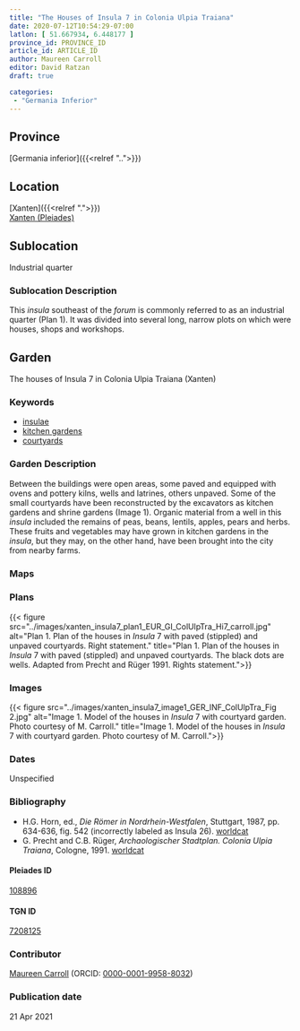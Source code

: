 ```yaml
---
title: "The Houses of Insula 7 in Colonia Ulpia Traiana"
date: 2020-07-12T10:54:29-07:00
latlon: [ 51.667934, 6.448177 ]
province_id: PROVINCE_ID
article_id: ARTICLE_ID
author: Maureen Carroll
editor: David Ratzan
draft: true

categories:
 - "Germania Inferior"
---
```


## Province
[Germania inferior]({{<relref "..">}})

## Location

[Xanten]({{<relref ".">}}) \
[Xanten (Pleiades)](https://pleiades.stoa.org/places/108896)

<!--### Location Description-->

<!-- LEAVE THIS BLANK FOR NOW -->

## Sublocation
Industrial quarter

### Sublocation Description

This *insula* southeast of the *forum* is commonly referred to as an industrial quarter (Plan 1). It was divided into several long, narrow plots on which were houses, shops and workshops.  

## Garden

The houses of Insula 7 in Colonia Ulpia Traiana (Xanten)

### Keywords

- [insulae](http://vocab.getty.edu/page/aat/300000325)
- [kitchen gardens](http://vocab.getty.edu/page/aat/300008110)
- [courtyards](http://vocab.getty.edu/page/aat/300004095)

### Garden Description
Between the buildings were open areas, some paved and equipped with ovens and pottery kilns, wells and latrines, others unpaved. Some of the small courtyards have been reconstructed by the excavators as kitchen gardens and shrine gardens (Image 1). Organic material from a well in this *insula* included the remains of peas, beans, lentils, apples, pears and herbs.  These fruits and vegetables may have grown in kitchen gardens in the *insula*, but they may, on the other hand, have been brought into the city from nearby farms.

### Maps

<!--
{{< figure src="IMG_URL" alt="ALT_TEXT" title="CAPTION" >}}
-->

### Plans
{{< figure src="../images/xanten_insula7_plan1_EUR_GI_ColUlpTra_Hi7_carroll.jpg" alt="Plan 1. Plan of the houses in *Insula* 7 with paved (stippled) and unpaved courtyards. Right statement." title="Plan 1. Plan of the houses in *Insula* 7 with paved (stippled) and unpaved courtyards. The black dots are wells. Adapted from Precht and Rüger 1991. Rights statement.">}}

### Images
{{< figure src="../images/xanten_insula7_image1_GER_INF_ColUlpTra_Fig 2.jpg" alt="Image 1. Model of the houses in *Insula* 7 with courtyard garden. Photo courtesy of M. Carroll." title="Image 1. Model of the houses in *Insula* 7 with courtyard garden. Photo courtesy of M. Carroll.">}}

### Dates
Unspecified

### Bibliography
- H.G. Horn, ed., *Die Römer in Nordrhein-Westfalen*, Stuttgart, 1987, pp. 634-636, fig. 542 (incorrectly labeled as Insula 26). [worldcat](http://www.worldcat.org/oclc/462024461)
- G. Precht and C.B. Rüger, *Archaologischer Stadtplan. Colonia Ulpia Traiana*, Cologne, 1991. [worldcat](http://www.worldcat.org/oclc/28844426)

<!--#### Periodo ID-->

<!-- [PERIODO_ID](https://pleiades.stoa.org/places/PLEIADES_ID) -->

#### Pleiades ID

[108896](https://pleiades.stoa.org/places/108896)

#### TGN ID
[7208125](http://vocab.getty.edu/page/tgn/7208125)

### Contributor

[Maureen Carroll](link) (ORCID: [0000-0001-9958-8032](https://orcid.org/0000-0001-9958-8032))  

### Publication date

21 Apr 2021

<!--### Related articles-->

<!-- Links to other related articles. Leave blank for now -->